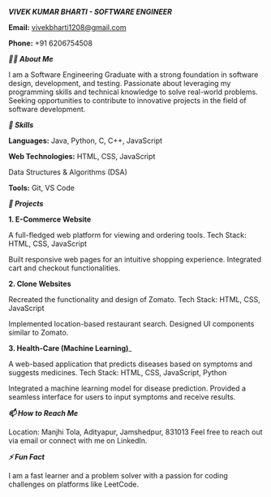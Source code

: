 _**VIVEK KUMAR BHARTI - SOFTWARE ENGINEER**_

**Email:** vivekbharti1208@gmail.com

**Phone:** +91 6206754508

_**🧑‍💻 About Me**_

I am a Software Engineering Graduate with a strong foundation in software design, development, and testing. Passionate about leveraging my programming skills and technical knowledge to solve real-world problems. Seeking opportunities to contribute to innovative projects in the field of software development.



_**🔧 Skills**_

**Languages:** Java, Python, C, C++, JavaScript

**Web Technologies:** HTML, CSS, JavaScript

Data Structures & Algorithms (DSA)

**Tools:** Git, VS Code



_**💼 Projects**_

**1. E-Commerce Website**

A full-fledged web platform for viewing and ordering tools.
Tech Stack: HTML, CSS, JavaScript

Built responsive web pages for an intuitive shopping experience.
Integrated cart and checkout functionalities.

**2. Clone Websites**

Recreated the functionality and design of Zomato.
Tech Stack: HTML, CSS, JavaScript

Implemented location-based restaurant search.
Designed UI components similar to Zomato.

**3. Health-Care (Machine Learning)**_

A web-based application that predicts diseases based on symptoms and suggests medicines.
Tech Stack: HTML, CSS, JavaScript, Python

Integrated a machine learning model for disease prediction.
Provided a seamless interface for users to input symptoms and receive results.



_**📫 How to Reach Me**_

Location: Manjhi Tola, Adityapur, Jamshedpur, 831013
Feel free to reach out via email or connect with me on LinkedIn.



_**⚡ Fun Fact**_

I am a fast learner and a problem solver with a passion for coding challenges on platforms like LeetCode.
